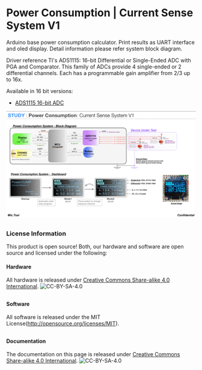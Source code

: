 Power Consumption | Current Sense System V1
==============================================

Arduino base power consumption calculator. Print results as UART interface and oled display. 
Detail information please refer system block diagram.

Driver reference TI's ADS1115: 16-bit Differential or Single-Ended ADC with PGA and Comparator. This family of ADCs provide 4 single-ended or 2 differential channels. Each has a programmable gain amplifier from 2/3 up to 16x. 

Available in 16 bit versions:

* [ADS1115 16-bit ADC](https://www.adafruit.com/product/1085)

![*Power Consumption: Current Sense System V1*](https://github.com/Mic-Tsai/Power-Consumption-Current-Sense-System-V1/blob/master/res/Current%20Sense%20System%20V1.png)
## 


### License Information
This product is open source! Both, our hardware and software are open source and licensed under the following:
#### Hardware
All hardware is released under [Creative Commons Share-alike 4.0 International](http://creativecommons.org/licenses/by-sa/4.0/).
![CC-BY-SA-4.0](https://i.creativecommons.org/l/by-sa/4.0/88x31.png)
##
#### Software 
All software is released under the MIT License(http://opensource.org/licenses/MIT).
##
#### Documentation
The documentation on this page is released under [Creative Commons Share-alike 4.0 International](http://creativecommons.org/licenses/by-sa/4.0/).
![CC-BY-SA-4.0](https://i.creativecommons.org/l/by-sa/4.0/88x31.png)
